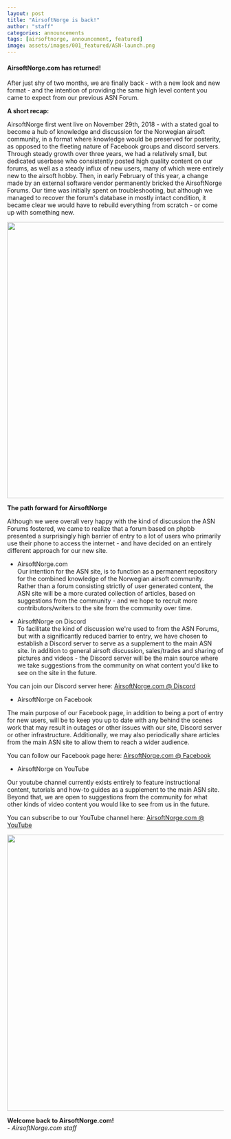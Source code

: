 ```yaml
---
layout: post
title: "AirsoftNorge is back!"
author: "staff"
categories: announcements
tags: [airsoftnorge, announcement, featured]
image: assets/images/001_featured/ASN-launch.png
---
```



#### AirsoftNorge.com has returned!

After just shy of two months, we are finally back - with a new look and new format - and the intention of providing the same high level content you came to expect from our previous ASN Forum.

**A short recap:**

AirsoftNorge first went live on November 29th, 2018 - with a stated goal to become a hub of knowledge and discussion for the Norwegian airsoft community, in a format where knowledge would be preserved for posterity, as opposed to the fleeting nature of Facebook groups and discord servers.
Through steady growth over three years, we had a relatively small, but dedicated userbase who consistently posted high quality content on our forums, as well as a steady influx of new users, many of which were entirely new to the airsoft hobby.
Then, in early February of this year, a change made by an external software vendor permanently bricked the AirsoftNorge Forums. Our time was initially spent on troubleshooting, but although we managed to recover the forum's database in mostly intact condition, it became clear we would have to rebuild everything from scratch - or come up with something new.

<div class="image-thumbnail">
	<a href="{{site.baseurl}}/assets/images/001_featured/ASN-phpbb.jpg">
		<img src="{{site.baseurl}}/assets/images/001_featured/ASN-phpbb.jpg" width="640"/>
	</a>
</div>



**The path forward for AirsoftNorge**<br>

Although we were overall very happy with the kind of discussion the ASN Forums fostered, we came to realize that a forum based on phpbb presented a surprisingly high barrier of entry to a lot of users who primarily use their phone to access the internet - and have decided on an entirely different approach for our new site.



* AirsoftNorge.com<br>
Our intention for the ASN site, is to function as a permanent repository for the combined knowledge of the Norwegian airsoft community.
Rather than a forum consisting strictly of user generated content, the ASN site will be a more curated collection of articles, based on suggestions from the community - and we hope to recruit more contributors/writers to the site from the community over time.

* AirsoftNorge on Discord<br>
To facilitate the kind of discussion we're used to from the ASN Forums, but with a significantly reduced barrier to entry, we have chosen to establish a Discord server to serve as a supplement to the main ASN site.
In addition to general airsoft discussion, sales/trades and sharing of pictures and videos - the Discord server will be the main source where we take suggestions from the community on what content you'd like to see on the site in the future.

You can join our Discord server here: <a href="https://discord.gg/gMegmXMAPN" target="_blank">AirsoftNorge.com @ Discord</a>

* AirsoftNorge on Facebook<br>

The main purpose of our Facebook page, in addition to being a port of entry for new users, will be to keep you up to date with any behind the scenes work that may result in outages or other issues with our site, Discord server or other infrastructure.
Additionally, we may also periodically share articles from the main ASN site to allow them to reach a wider audience.

You can follow our Facebook page here: <a href="https://www.facebook.com/AirsoftNorge" target="_blank">AirsoftNorge.com @ Facebook</a>

* AirsoftNorge on YouTube<br>

Our youtube channel currently exists entirely to feature instructional content, tutorials and how-to guides as a supplement to the main ASN site.
Beyond that, we are open to suggestions from the community for what other kinds of video content you would like to see from us in the future.

You can subscribe to our YouTube channel here: <a href="https://www.youtube.com/channel/UC0jdeJCXXosXPuwOcTH1MAA" target="_blank">AirsoftNorge.com @ YouTube</a>

<div class="image-thumbnail">
	<a href="{{site.baseurl}}/assets/images/001_featured/ASN-launch.png">
		<img src="{{site.baseurl}}/assets/images/001_featured/ASN-launch.png" width="640"/>
	</a>
</div>



**Welcome back to AirsoftNorge.com!**<br>
*- AirsoftNorge.com staff*